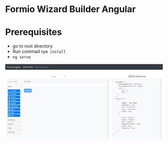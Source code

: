 # Formio Wizard Builder Angular

# Prerequisites
-  go to root directory
-  Run commad ``` npm install ```
-  ``` ng serve ```

![Wizard Builder](https://github.com/ilyas5/FormioWizardBuilderAngular/blob/main/src/assets/wb.png)



